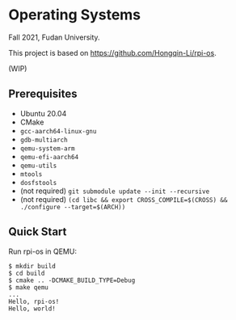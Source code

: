 # Operating Systems

Fall 2021, Fudan University.

This project is based on <https://github.com/Hongqin-Li/rpi-os>.

(WIP)

## Prerequisites

* Ubuntu 20.04
* CMake
* `gcc-aarch64-linux-gnu`
* `gdb-multiarch`
* `qemu-system-arm`
* `qemu-efi-aarch64`
* `qemu-utils`
* `mtools`
* `dosfstools`
* (not required) `git submodule update --init --recursive`
* (not required) `(cd libc && export CROSS_COMPILE=$(CROSS) && ./configure --target=$(ARCH))`

## Quick Start

Run rpi-os in QEMU:

```shell
$ mkdir build
$ cd build
$ cmake .. -DCMAKE_BUILD_TYPE=Debug
$ make qemu
...
Hello, rpi-os!
Hello, world!
```

